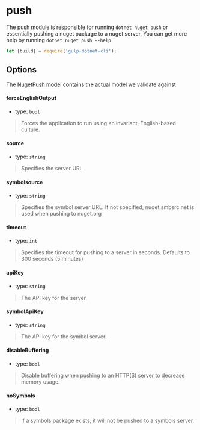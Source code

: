 # push

The push module is responsible for running `dotnet nuget push` or essentially pushing a nuget package to a nuget server. You can get more help by running `dotnet nuget push --help` 

```js
let {build} = require('gulp-dotnet-cli');

```


## Options

The [NugetPush model](/lib/models/NugetPushModel.js) contains the actual model we validate against

#### forceEnglishOutput

* type: `bool`

> Forces the application to run using an invariant, English-based culture.

#### source 

* type: `string`

> Specifies the server URL

#### symbolsource 

* type: `string`

> Specifies the symbol server URL. If not specified, nuget.smbsrc.net is used when pushing to nuget.org

#### timeout 

* type: `int`

> Specifies the timeout for pushing to a server in seconds. Defaults to 300 seconds (5 minutes)

#### apiKey 

* type: `string`

> The API key for the server.

#### symbolApiKey 

* type: `string`

> The API key for the symbol server.

#### disableBuffering 

* type: `bool`

> Disable buffering when pushing to an HTTP(S) server to decrease memory usage.

#### noSymbols 

* type: `bool`

> If a symbols package exists, it will not be pushed to a symbols server.